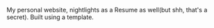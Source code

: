 My personal website, nightlights as a Resume as well(but shh, that's a secret).
Built using a template.
